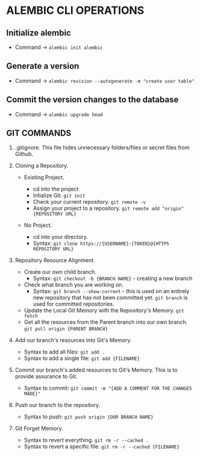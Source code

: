 # ALEMBIC CLI OPERATIONS

## Initialize alembic

- Command -> `alembic init alembic`

## Generate a version

- Command -> `alembic revision --autogenerate -m "create user table"`

## Commit the version changes to the database

- Command -> `alembic upgrade head`

## GIT COMMANDS

1. .gitignore. This file hides unnecessary folders/files or secret files from Github.

2. Cloning a Repository.

   - Existing Project.

     - cd into the project
     - Intialize Git. `git init`
     - Check your current repository. `git remote -v`
     - Assign your project to a repository. `git remote add "origin" {REPOSITORY URL}`

   - No Project.
     - cd into your directory.
     - Syntax: `git clone https://{USERNAME}:{TOKEN}@{HTTPS REPOSITORY URL}`

3. Repository Resource Alignment.

   - Create our own child branch.
     - Syntax: `git checkout -b {BRANCH NAME}` - creating a new branch
   - Check what branch you are working on.
     - Syntax: `git branch --show-current` - this is used on an entirely new repository that has not been committed yet. `git branch` is used for committed repositories.
   - Update the Local Git Memory with the Repository's Memory. `git fetch`
   - Get all the resources from the Parent branch into our own branch. `git pull origin {PARENT BRANCH}`

4. Add our branch's resources into Git's Memory.

   - Syntax to add all files: `git add .`
   - Syntax to add a single file: `git add {FILENAME}`

5. Commit our branch's added resources to Git's Memory. This is to provide assurance to Git.

   - Syntax to commit: `git commit -m "{ADD A COMMENT FOR THE CHANGES MADE}"`

6. Push our branch to the repository.

   - Syntax to push: `git push origin {OUR BRANCH NAME}`

7. Git Forget Memory.
   - Syntax to revert everything. `git rm -r --cached .`
   - Syntax to revert a specific file. `git rm -r --cached {FILENAME}`
